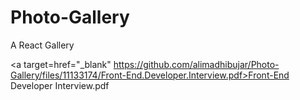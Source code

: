 # Photo-Gallery
A React Gallery
<!-- [Front-End Developer Interview.pdf](https://github.com/alimadhibujar/Photo-Gallery/files/11133174/Front-End.Developer.Interview.pdf) -->
<a target=href="_blank" https://github.com/alimadhibujar/Photo-Gallery/files/11133174/Front-End.Developer.Interview.pdf>Front-End Developer Interview.pdf</a>
